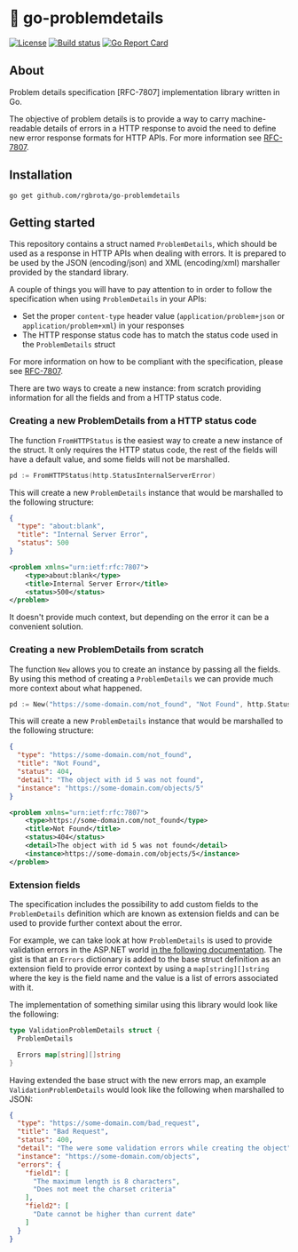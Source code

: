 # 📜 go-problemdetails

[![License](http://img.shields.io/badge/license-MIT-brightgreen.svg)](http://opensource.org/licenses/MIT)
[![Build status](https://github.com/rgbrota/go-problemdetails/actions/workflows/ci.yml/badge.svg)](https://github.com/rgbrota/go-problemdetails/actions/workflows/ci.yml)
[![Go Report Card](https://goreportcard.com/report/github.com/rgbrota/go-problemdetails)](https://goreportcard.com/report/github.com/rgbrota/go-problemdetails)

## About

Problem details specification [RFC-7807] implementation library written in Go.

The objective of problem details is to provide a way to carry machine-readable details of errors in a HTTP response to avoid the need to define new error response formats for HTTP APIs. For more information see [RFC-7807](https://www.rfc-editor.org/rfc/rfc7807).

## Installation

```go get github.com/rgbrota/go-problemdetails```

## Getting started

This repository contains a struct named ```ProblemDetails```, which should be used as a response in HTTP APIs when dealing with errors. It is prepared to be used by the JSON (encoding/json) and XML (encoding/xml) marshaller provided by the standard library. 

A couple of things you will have to pay attention to in order to follow the specification when using ```ProblemDetails``` in your APIs:
- Set the proper ```content-type``` header value (```application/problem+json``` or ```application/problem+xml```) in your responses
- The HTTP response status code has to match the status code used in the ```ProblemDetails``` struct

For more information on how to be compliant with the specification, please see [RFC-7807](https://www.rfc-editor.org/rfc/rfc7807).

There are two ways to create a new instance: from scratch providing information for all the fields and from a HTTP status code.

### Creating a new ProblemDetails from a HTTP status code

The function ```FromHTTPStatus``` is the easiest way to create a new instance of the struct. It only requires the HTTP status code, the rest of the fields will have a default value, and some fields will not be marshalled.

```go
pd := FromHTTPStatus(http.StatusInternalServerError)
```

This will create a new ```ProblemDetails``` instance that would be marshalled to the following structure:

```json
{
  "type": "about:blank",
  "title": "Internal Server Error",
  "status": 500
}
```

```xml
<problem xmlns="urn:ietf:rfc:7807">
    <type>about:blank</type>
    <title>Internal Server Error</title>
    <status>500</status>
</problem>
```

It doesn't provide much context, but depending on the error it can be a convenient solution.

### Creating a new ProblemDetails from scratch

The function ```New``` allows you to create an instance by passing all the fields. By using this method of creating a ```ProblemDetails``` we can provide much more context about what happened.

```go
pd := New("https://some-domain.com/not_found", "Not Found", http.StatusNotFound, "The object with id 5 was not found", "https://some-domain.com/objects/5")
```

This will create a new ```ProblemDetails``` instance that would be marshalled to the following structure:

```json
{
  "type": "https://some-domain.com/not_found",
  "title": "Not Found",
  "status": 404,
  "detail": "The object with id 5 was not found",
  "instance": "https://some-domain.com/objects/5"
}
```

```xml
<problem xmlns="urn:ietf:rfc:7807">
    <type>https://some-domain.com/not_found</type>
    <title>Not Found</title>
    <status>404</status>
    <detail>The object with id 5 was not found</detail>
    <instance>https://some-domain.com/objects/5</instance>
</problem>
```

### Extension fields

The specification includes the possibility to add custom fields to the ```ProblemDetails``` definition which are known as extension fields and can be used to provide further context about the error. 

For example, we can take look at how ```ProblemDetails``` is used to provide validation errors in the ASP.NET world [in the following documentation](https://learn.microsoft.com/en-us/dotnet/api/microsoft.aspnetcore.mvc.validationproblemdetails?view=aspnetcore-6.0). The gist is that an ```Errors``` dictionary is added to the base struct definition as an extension field to provide error context by using a ```map[string][]string``` where the key is the field name and the value is a list of errors associated with it. 

The implementation of something similar using this library would look like the following:

```go
type ValidationProblemDetails struct {
  ProblemDetails

  Errors map[string][]string
}
```

Having extended the base struct with the new errors map, an example ```ValidationProblemDetails``` would look like the following when marshalled to JSON:

```json
{
  "type": "https://some-domain.com/bad_request",
  "title": "Bad Request",
  "status": 400,
  "detail": "The were some validation errors while creating the object",
  "instance": "https://some-domain.com/objects",
  "errors": {
    "field1": [
      "The maximum length is 8 characters",
      "Does not meet the charset criteria"
    ],
    "field2": [
      "Date cannot be higher than current date"
    ]
  }
}
```
